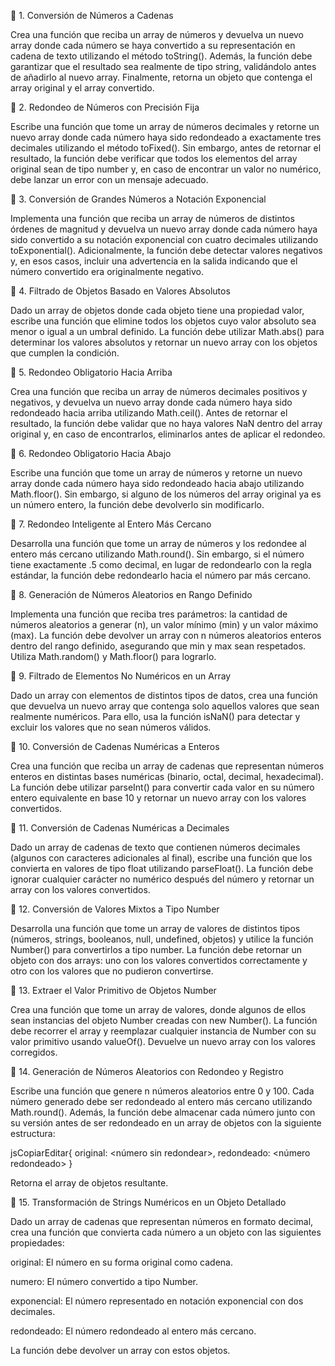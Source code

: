 📌 1. Conversión de Números a Cadenas

Crea una función que reciba un array de números y devuelva un nuevo array donde cada número se haya convertido a su representación en cadena de texto utilizando el método toString(). Además, la función debe garantizar que el resultado sea realmente de tipo string, validándolo antes de añadirlo al nuevo array. Finalmente, retorna un objeto que contenga el array original y el array convertido.

📌 2. Redondeo de Números con Precisión Fija

Escribe una función que tome un array de números decimales y retorne un nuevo array donde cada número haya sido redondeado a exactamente tres decimales utilizando el método toFixed(). Sin embargo, antes de retornar el resultado, la función debe verificar que todos los elementos del array original sean de tipo number y, en caso de encontrar un valor no numérico, debe lanzar un error con un mensaje adecuado.

📌 3. Conversión de Grandes Números a Notación Exponencial

Implementa una función que reciba un array de números de distintos órdenes de magnitud y devuelva un nuevo array donde cada número haya sido convertido a su notación exponencial con cuatro decimales utilizando toExponential(). Adicionalmente, la función debe detectar valores negativos y, en esos casos, incluir una advertencia en la salida indicando que el número convertido era originalmente negativo.

📌 4. Filtrado de Objetos Basado en Valores Absolutos

Dado un array de objetos donde cada objeto tiene una propiedad valor, escribe una función que elimine todos los objetos cuyo valor absoluto sea menor o igual a un umbral definido. La función debe utilizar Math.abs() para determinar los valores absolutos y retornar un nuevo array con los objetos que cumplen la condición.

📌 5. Redondeo Obligatorio Hacia Arriba

Crea una función que reciba un array de números decimales positivos y negativos, y devuelva un nuevo array donde cada número haya sido redondeado hacia arriba utilizando Math.ceil(). Antes de retornar el resultado, la función debe validar que no haya valores NaN dentro del array original y, en caso de encontrarlos, eliminarlos antes de aplicar el redondeo.

📌 6. Redondeo Obligatorio Hacia Abajo

Escribe una función que tome un array de números y retorne un nuevo array donde cada número haya sido redondeado hacia abajo utilizando Math.floor(). Sin embargo, si alguno de los números del array original ya es un número entero, la función debe devolverlo sin modificarlo.

📌 7. Redondeo Inteligente al Entero Más Cercano

Desarrolla una función que tome un array de números y los redondee al entero más cercano utilizando Math.round(). Sin embargo, si el número tiene exactamente .5 como decimal, en lugar de redondearlo con la regla estándar, la función debe redondearlo hacia el número par más cercano.

📌 8. Generación de Números Aleatorios en Rango Definido

Implementa una función que reciba tres parámetros: la cantidad de números aleatorios a generar (n), un valor mínimo (min) y un valor máximo (max). La función debe devolver un array con n números aleatorios enteros dentro del rango definido, asegurando que min y max sean respetados. Utiliza Math.random() y Math.floor() para lograrlo.

📌 9. Filtrado de Elementos No Numéricos en un Array

Dado un array con elementos de distintos tipos de datos, crea una función que devuelva un nuevo array que contenga solo aquellos valores que sean realmente numéricos. Para ello, usa la función isNaN() para detectar y excluir los valores que no sean números válidos.

📌 10. Conversión de Cadenas Numéricas a Enteros

Crea una función que reciba un array de cadenas que representan números enteros en distintas bases numéricas (binario, octal, decimal, hexadecimal). La función debe utilizar parseInt() para convertir cada valor en su número entero equivalente en base 10 y retornar un nuevo array con los valores convertidos.

📌 11. Conversión de Cadenas Numéricas a Decimales

Dado un array de cadenas de texto que contienen números decimales (algunos con caracteres adicionales al final), escribe una función que los convierta en valores de tipo float utilizando parseFloat(). La función debe ignorar cualquier carácter no numérico después del número y retornar un array con los valores convertidos.

📌 12. Conversión de Valores Mixtos a Tipo Number

Desarrolla una función que tome un array de valores de distintos tipos (números, strings, booleanos, null, undefined, objetos) y utilice la función Number() para convertirlos a tipo number. La función debe retornar un objeto con dos arrays: uno con los valores convertidos correctamente y otro con los valores que no pudieron convertirse.

📌 13. Extraer el Valor Primitivo de Objetos Number

Crea una función que tome un array de valores, donde algunos de ellos sean instancias del objeto Number creadas con new Number(). La función debe recorrer el array y reemplazar cualquier instancia de Number con su valor primitivo usando valueOf(). Devuelve un nuevo array con los valores corregidos.

📌 14. Generación de Números Aleatorios con Redondeo y Registro

Escribe una función que genere n números aleatorios entre 0 y 100. Cada número generado debe ser redondeado al entero más cercano utilizando Math.round(). Además, la función debe almacenar cada número junto con su versión antes de ser redondeado en un array de objetos con la siguiente estructura:

jsCopiarEditar{ original: <número sin redondear>, redondeado: <número redondeado> }


Retorna el array de objetos resultante.

📌 15. Transformación de Strings Numéricos en un Objeto Detallado

Dado un array de cadenas que representan números en formato decimal, crea una función que convierta cada número a un objeto con las siguientes propiedades:

original: El número en su forma original como cadena.

numero: El número convertido a tipo Number.

exponencial: El número representado en notación exponencial con dos decimales.

redondeado: El número redondeado al entero más cercano.

La función debe devolver un array con estos objetos.